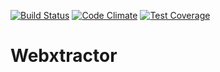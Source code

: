 [![Build Status](https://travis-ci.org/schmierkov/webxtractor.svg?branch=master)](https://travis-ci.org/schmierkov/webxtractor)
[![Code Climate](https://codeclimate.com/github/schmierkov/webxtractor/badges/gpa.svg)](https://codeclimate.com/github/schmierkov/webxtractor)
[![Test Coverage](https://codeclimate.com/github/schmierkov/webxtractor/badges/coverage.svg)](https://codeclimate.com/github/schmierkov/webxtractor/coverage)

# Webxtractor
